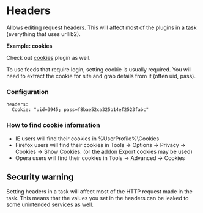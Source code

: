 # Headers
Allows editing request headers. This will affect most of the plugins in a task (everything that uses urllib2).

**Example: cookies**

Check out [cookies](/Plugins/cookies) plugin as well.

To use feeds that require login, setting cookie is usually required. You will need to extract the cookie for site and grab details from it (often uid, pass).

### Configuration
```
headers:
  Cookie: "uid=3945; pass=f8bae52ca325b14ef2523fabc"
```

### How to find cookie information
 * IE users will find their cookies in %UserProfile%\Cookies
 * Firefox users will find their cookies in Tools -> Options -> Privacy -> Cookies -> Show Cookies. (or the addon Export cookies may be used)
 * Opera users will find their cookies in Tools -> Advanced -> Cookies

## Security warning
Setting headers in a task will affect most of the HTTP request made in the task. This means that the values you set in the headers can be leaked to some unintended services as well.